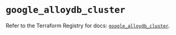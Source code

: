 # `google_alloydb_cluster`

Refer to the Terraform Registry for docs: [`google_alloydb_cluster`](https://registry.terraform.io/providers/hashicorp/google/6.5.0/docs/resources/alloydb_cluster).
